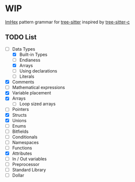 WIP
=====
[ImHex](https://github.com/WerWolv/ImHex) pattern grammar for [tree-sitter](https://github.com/tree-sitter/tree-sitter)
inspired by [tree-sitter-c](https://github.com/tree-sitter/tree-sitter-c)

## TODO List
- [ ] Data Types
    - [X] Built-in Types
    - [ ] Endianess
    - [X] Arrays
    - [ ] Using declarations
    - [ ] Literals
- [X] Comments
- [ ] Mathematical expressions
- [X] Variable placement
- [X] Arrays
    - [ ] Loop sized arrays
- [ ] Pointers
- [X] Structs
- [X] Unions
- [ ] Enums
- [ ] Bitfields
- [ ] Conditionals
- [ ] Namespaces
- [ ] Functions
- [X] Attributes
- [ ] In / Out variables
- [ ] Preprocessor
- [ ] Standard Library
- [ ] Dollar
